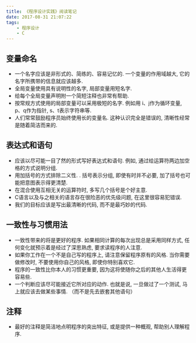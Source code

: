 ```yaml
---
title: 《程序设计实践》阅读笔记
date: 2017-08-31 21:07:22
tags:
	- 程序设计
	- C
---
```


## 变量命名
- 一个名字应该是非形式的、简练的、容易记忆的. 一个变量的作用域越大, 它的名字所携带的信息就应该越多. 
- 全局变量使用具有说明性的名字, 局部变量用短名字. 
- 给每个全局变量声明附一个简短注释也非常有帮助. 
- 按常规方式使用的局部变量可以采用极短的名字. 例如用 i、j作为循环变量, p、q作为指针, s、t表示字符串等. 
- 人们常常鼓励程序员始终使用长的变量名. 这种认识完全是错误的, 清晰性经常是随着简洁而来的. 

## 表达式和语句
- 应该以尽可能一目了然的形式写好表达式和语句. 例如, 通过给运算符两边加空格的方式说明分组. 
- 用加括号的方式排除二义性. . 括号表示分组, 即使有时并不必要, 加了括号也可能把意图表示得更清楚. 
- 在混合使用互相无关的运算符时, 多写几个括号是个好主意.  
- C语言以及与之相关的语言存在很险恶的优先级问题, 在这里很容易犯错误. 
- 我们的目标应该是写出最清晰的代码, 而不是最巧妙的代码. 


## 一致性与习惯用法
- 一致性带来的将是更好的程序. 如果相同计算的每次出现总是采用同样方式, 任何变化就预示着是经过了深思熟虑, 要求读程序的人注意. 
- 如果你工作在一个不是自己写的程序上, 请注意保留程序原有的风格. 当你需要做修改时, 不要使用你自己的风格, 即使你特别喜欢它. 
- 程序的一致性比你本人的习惯更重要, 因为这将使随你之后的其他人生活得更容易些. 
- 一个判断应该尽可能接近它所对应的动作. 也就是说, 一旦做过了一个测试, 马上就应该去做某些事情. （而不是先去嵌套其他语句）

## 注释
- 最好的注释是简洁地点明程序的突出特征, 或是提供一种概观, 帮助别人理解程序. 

